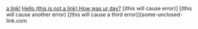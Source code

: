 [a link!](https://something.com)
[Hello (this is not a link) How was ur day?](google.com)
[(this will cause error)]
[(this will cause another error)
[(this will cause a third error)](some-unclosed-link.com